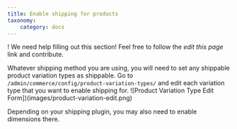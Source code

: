 ```yaml
---
title: Enable shipping for products
taxonomy:
    category: docs
---
```


! We need help filling out this section! Feel free to follow the *edit this page* link and contribute.

Whatever shipping method you are using, you will need to set any shippable
product variation types as shippable. Go to `/admin/commerce/config/product-variation-types/`
and edit each variation type that you want to enable shipping for.
![Product Variation Type Edit Form])(images/product-variation-edit.png)

Depending on your shipping plugin, you may also need to enable dimensions there.
